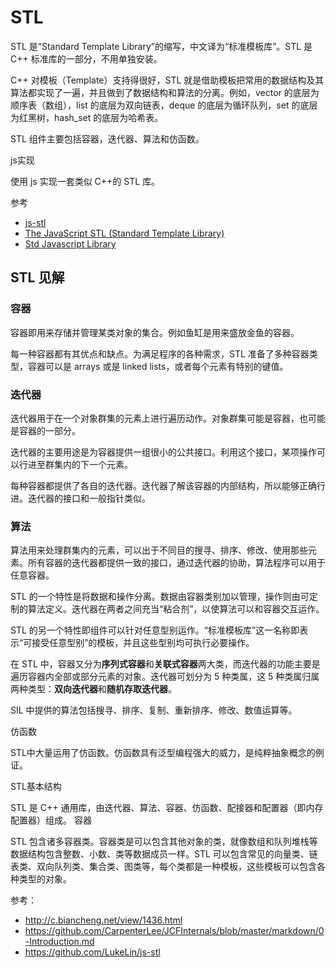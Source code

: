 # STL

STL 是“Standard Template Library”的缩写，中文译为“标准模板库”。STL 是 C++ 标准库的一部分，不用单独安装。

C++ 对模板（Template）支持得很好，STL 就是借助模板把常用的数据结构及其算法都实现了一遍，并且做到了数据结构和算法的分离。例如，vector 的底层为顺序表（数组），list 的底层为双向链表，deque 的底层为循环队列，set 的底层为红黑树，hash_set 的底层为哈希表。

STL 组件主要包括容器，迭代器、算法和仿函数。

js实现

使用 js 实现一套类似 C++的 STL 库。

参考

- [js-stl](https://github.com/cloudyan/js-stl)
- [The JavaScript STL (Standard Template Library)](http://webreference.com/programming/javascript/gr/column13/index.html)
- [Std Javascript Library](http://www.stdjs.com/)

## STL 见解

### 容器

容器即用来存储并管理某类对象的集合。例如鱼缸是用来盛放金鱼的容器。

每一种容器都有其优点和缺点。为满足程序的各种需求，STL 准备了多种容器类型，容器可以是 arrays 或是 linked lists，或者每个元素有特别的键值。

### 迭代器

迭代器用于在一个对象群集的元素上进行遍历动作。对象群集可能是容器，也可能是容器的一部分。

迭代器的主要用途是为容器提供一组很小的公共接口。利用这个接口，某项操作可以行进至群集内的下一个元素。

每种容器都提供了各自的迭代器。迭代器了解该容器的内部结构，所以能够正确行进。迭代器的接口和一般指针类似。

### 算法

算法用来处理群集内的元素，可以出于不同目的搜寻、排序、修改、使用那些元素。所有容器的迭代器都提供一致的接口，通过迭代器的协助，算法程序可以用于任意容器。

STL 的一个特性是将数据和操作分离。数据由容器类别加以管理，操作则由可定制的算法定义。迭代器在两者之间充当“粘合剂”，以使算法可以和容器交互运作。

STL 的另一个特性即组件可以针对任意型别运作。“标准模板库”这一名称即表示“可接受任意型别”的模板，并且这些型别均可执行必要操作。

在 STL 中，容器又分为**序列式容器**和**关联式容器**两大类，而迭代器的功能主要是遍历容器内全部或部分元素的对象。迭代器可划分为 5 种类属，这 5 种类属归属两种类型：**双向迭代器**和**随机存取迭代器**。

SIL 中提供的算法包括搜寻、排序、复制、重新排序、修改、数值运算等。

仿函数

STL中大量运用了仿函数。仿函数具有泛型编程强大的威力，是纯粹抽象概念的例证。

STL基本结构

STL 是 C++ 通用库，由迭代器、算法、容器、仿函数、配接器和配置器（即内存配置器）组成。
容器

STL 包含诸多容器类。容器类是可以包含其他对象的类，就像数组和队列堆栈等数据结构包含整数、小数、类等数据成员一样。STL 可以包含常见的向量类、链表类、双向队列类、集合类、图类等，每个类都是一种模板，这些模板可以包含各种类型的对象。

参考：

- http://c.biancheng.net/view/1436.html
- https://github.com/CarpenterLee/JCFInternals/blob/master/markdown/0-Introduction.md
- https://github.com/LukeLin/js-stl
